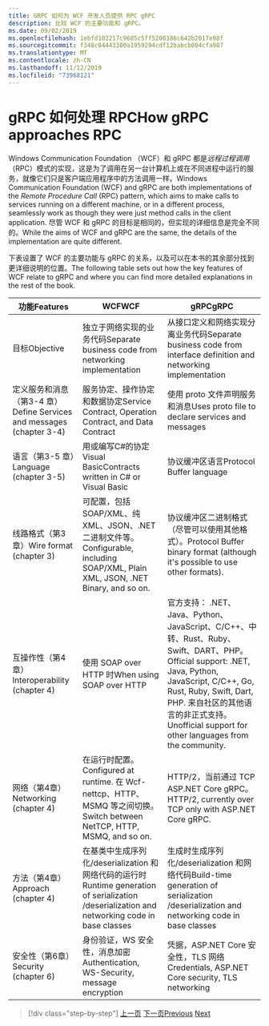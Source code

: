 ```yaml
---
title: GRPC 如何为 WCF 开发人员提供 RPC gRPC
description: 比较 WCF 的主要功能和 gRPC。
ms.date: 09/02/2019
ms.openlocfilehash: 1ebfd102217c9685c5ff5200386c642b2017e98f
ms.sourcegitcommit: f348c84443380a1959294cdf12babcb804cfa987
ms.translationtype: MT
ms.contentlocale: zh-CN
ms.lasthandoff: 11/12/2019
ms.locfileid: "73968121"
---
```

# <a name="how-grpc-approaches-rpc"></a><span data-ttu-id="1a258-103">gRPC 如何处理 RPC</span><span class="sxs-lookup"><span data-stu-id="1a258-103">How gRPC approaches RPC</span></span>

<span data-ttu-id="1a258-104">Windows Communication Foundation （WCF）和 gRPC 都是*远程过程调用*（RPC）模式的实现，这是为了调用在另一台计算机上或在不同进程中运行的服务，就像它们只是客户端应用程序中的方法调用一样。</span><span class="sxs-lookup"><span data-stu-id="1a258-104">Windows Communication Foundation (WCF) and gRPC are both implementations of the *Remote Procedure Call* (RPC) pattern, which aims to make calls to services running on a different machine, or in a different process, seamlessly work as though they were just method calls in the client application.</span></span> <span data-ttu-id="1a258-105">尽管 WCF 和 gRPC 的目标是相同的，但实现的详细信息是完全不同的。</span><span class="sxs-lookup"><span data-stu-id="1a258-105">While the aims of WCF and gRPC are the same, the details of the implementation are quite different.</span></span>

<span data-ttu-id="1a258-106">下表设置了 WCF 的主要功能与 gRPC 的关系，以及可以在本书的其余部分找到更详细说明的位置。</span><span class="sxs-lookup"><span data-stu-id="1a258-106">The following table sets out how the key features of WCF relate to gRPC and where you can find more detailed explanations in the rest of the book.</span></span>

| <span data-ttu-id="1a258-107">功能</span><span class="sxs-lookup"><span data-stu-id="1a258-107">Features</span></span> | <span data-ttu-id="1a258-108">WCF</span><span class="sxs-lookup"><span data-stu-id="1a258-108">WCF</span></span> | <span data-ttu-id="1a258-109">gRPC</span><span class="sxs-lookup"><span data-stu-id="1a258-109">gRPC</span></span> |
| -------- | --- | ---- |
| <span data-ttu-id="1a258-110">目标</span><span class="sxs-lookup"><span data-stu-id="1a258-110">Objective</span></span> | <span data-ttu-id="1a258-111">独立于网络实现的业务代码</span><span class="sxs-lookup"><span data-stu-id="1a258-111">Separate business code from networking implementation</span></span> | <span data-ttu-id="1a258-112">从接口定义和网络实现分离业务代码</span><span class="sxs-lookup"><span data-stu-id="1a258-112">Separate business code from interface definition and networking implementation</span></span> |
| <span data-ttu-id="1a258-113">定义服务和消息（第3-4 章）</span><span class="sxs-lookup"><span data-stu-id="1a258-113">Define Services and messages (chapter 3-4)</span></span>  | <span data-ttu-id="1a258-114">服务协定、操作协定和数据协定</span><span class="sxs-lookup"><span data-stu-id="1a258-114">Service Contract, Operation Contract, and Data Contract</span></span> | <span data-ttu-id="1a258-115">使用 proto 文件声明服务和消息</span><span class="sxs-lookup"><span data-stu-id="1a258-115">Uses proto file to declare services and messages</span></span> |
| <span data-ttu-id="1a258-116">语言（第3-5 章）</span><span class="sxs-lookup"><span data-stu-id="1a258-116">Language (chapter 3-5)</span></span> | <span data-ttu-id="1a258-117">用或编写C#的协定 Visual Basic</span><span class="sxs-lookup"><span data-stu-id="1a258-117">Contracts written in C# or Visual Basic</span></span> | <span data-ttu-id="1a258-118">协议缓冲区语言</span><span class="sxs-lookup"><span data-stu-id="1a258-118">Protocol Buffer language</span></span> |
| <span data-ttu-id="1a258-119">线路格式（第3章）</span><span class="sxs-lookup"><span data-stu-id="1a258-119">Wire format (chapter 3)</span></span> | <span data-ttu-id="1a258-120">可配置，包括 SOAP/XML、纯 XML、JSON、.NET 二进制文件等。</span><span class="sxs-lookup"><span data-stu-id="1a258-120">Configurable, including SOAP/XML, Plain XML, JSON, .NET Binary, and so on.</span></span> | <span data-ttu-id="1a258-121">协议缓冲区二进制格式（尽管可以使用其他格式）。</span><span class="sxs-lookup"><span data-stu-id="1a258-121">Protocol Buffer binary format (although it's possible to use other formats).</span></span>
| <span data-ttu-id="1a258-122">互操作性（第4章）</span><span class="sxs-lookup"><span data-stu-id="1a258-122">Interoperability (chapter 4)</span></span> | <span data-ttu-id="1a258-123">使用 SOAP over HTTP 时</span><span class="sxs-lookup"><span data-stu-id="1a258-123">When using SOAP over HTTP</span></span> | <span data-ttu-id="1a258-124">官方支持： .NET、Java、Python、JavaScript、C/C++、中转、Rust、Ruby、Swift、DART、PHP。</span><span class="sxs-lookup"><span data-stu-id="1a258-124">Official support: .NET, Java, Python, JavaScript, C/C++, Go, Rust, Ruby, Swift, Dart, PHP.</span></span> <span data-ttu-id="1a258-125">来自社区的其他语言的非正式支持。</span><span class="sxs-lookup"><span data-stu-id="1a258-125">Unofficial support for other languages from the community.</span></span> |
| <span data-ttu-id="1a258-126">网络（第4章）</span><span class="sxs-lookup"><span data-stu-id="1a258-126">Networking (chapter 4)</span></span> | <span data-ttu-id="1a258-127">在运行时配置。</span><span class="sxs-lookup"><span data-stu-id="1a258-127">Configured at runtime.</span></span> <span data-ttu-id="1a258-128">在 Wcf-nettcp、HTTP、MSMQ 等之间切换。</span><span class="sxs-lookup"><span data-stu-id="1a258-128">Switch between NetTCP, HTTP, MSMQ, and so on.</span></span> | <span data-ttu-id="1a258-129">HTTP/2，当前通过 TCP ASP.NET Core gRPC。</span><span class="sxs-lookup"><span data-stu-id="1a258-129">HTTP/2, currently over TCP only with ASP.NET Core gRPC.</span></span> |
| <span data-ttu-id="1a258-130">方法（第4章）</span><span class="sxs-lookup"><span data-stu-id="1a258-130">Approach (chapter 4)</span></span> | <span data-ttu-id="1a258-131">在基类中生成序列化/deserialization 和网络代码的运行时</span><span class="sxs-lookup"><span data-stu-id="1a258-131">Runtime generation of serialization /deserialization and networking code in base classes</span></span> | <span data-ttu-id="1a258-132">生成时生成序列化/deserialization 和网络代码</span><span class="sxs-lookup"><span data-stu-id="1a258-132">Build-time generation of serialization /deserialization and networking code in base classes</span></span> |
| <span data-ttu-id="1a258-133">安全性（第6章）</span><span class="sxs-lookup"><span data-stu-id="1a258-133">Security (chapter 6)</span></span> | <span data-ttu-id="1a258-134">身份验证，WS 安全性，消息加密</span><span class="sxs-lookup"><span data-stu-id="1a258-134">Authentication, WS-Security, message encryption</span></span> | <span data-ttu-id="1a258-135">凭据，ASP.NET Core 安全性，TLS 网络</span><span class="sxs-lookup"><span data-stu-id="1a258-135">Credentials, ASP.NET Core security, TLS networking</span></span> |

>[!div class="step-by-step"]
><span data-ttu-id="1a258-136">[上一页](grpc-overview.md)
>[下一页](interface-definition-language.md)</span><span class="sxs-lookup"><span data-stu-id="1a258-136">[Previous](grpc-overview.md)
[Next](interface-definition-language.md)</span></span>
